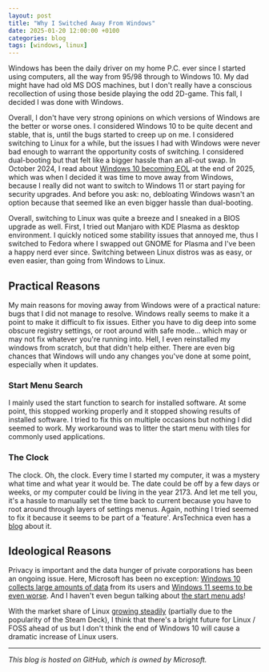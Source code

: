 ```yaml
---
layout: post
title: "Why I Switched Away From Windows"
date: 2025-01-20 12:00:00 +0100
categories: blog
tags: [windows, linux]
---
```


Windows has been the daily driver on my home P.C. ever since I started using computers, all the way from 95/98 through to Windows 10. My dad might have had old MS DOS machines, but I don't really have a conscious recollection of using those beside playing the odd 2D-game. This fall, I decided I was done with Windows.

<!-- more -->

Overall, I don't have very strong opinions on which versions of Windows are the better or worse ones. I considered Windows 10 to be quite decent and stable, that is, until the bugs started to creep up on me. I considered switching to Linux for a while, but the issues I had with Windows were never bad enough to warrant the opportunity costs of switching. I considered dual-booting but that felt like a bigger hassle than an all-out swap. In October 2024, I read about [Windows 10 becoming EOL](https://learn.microsoft.com/en-us/lifecycle/products/windows-10-home-and-pro) at the end of 2025, which was when I decided it was time to move away from Windows, because I really did not want to switch to Windows 11 or start paying for security upgrades. And before you ask: no, debloating Windows wasn't an option because that seemed like an even bigger hassle than dual-booting.

Overall, switching to Linux was quite a breeze and I sneaked in a BIOS upgrade as well. First, I tried out Manjaro with KDE Plasma as desktop environment. I quickly noticed some stability issues that annoyed me, thus I switched to Fedora where I swapped out GNOME for Plasma and I've been a happy nerd ever since. Switching between Linux distros was as easy, or even easier, than going from Windows to Linux.

## Practical Reasons

My main reasons for moving away from Windows were of a practical nature: bugs that I did not manage to resolve. Windows really seems to make it a point to make it difficult to fix issues. Either you have to dig deep into some obscure registry settings, or root around with safe mode... which may or may not fix whatever you're running into. Hell, I even reinstalled my windows from scratch, but that didn't help either. There are even big chances that Windows will undo any changes you've done at some point, especially when it updates. 

### Start Menu Search

I mainly used the start function to search for installed software. At some point, this stopped working properly and it stopped showing results of installed software. I tried to fix this on multiple occasions but nothing I did seemed to work. My workaround was to litter the start menu with tiles for commonly used applications.

### The Clock

The clock. Oh, the clock. Every time I started my computer, it was a mystery what time and what year it would be. The date could be off by a few days or weeks, or my computer could be living in the year 2173. And let me tell you, it's a hassle to manually set the time back to current because you have to root around through layers of settings menus. Again, nothing I tried seemed to fix it because it seems to be part of a 'feature'. ArsTechnica even has a [blog](https://arstechnica.com/security/2023/08/windows-feature-that-resets-system-clocks-based-on-random-data-is-wreaking-havoc/) about it.

## Ideological Reasons

Privacy is important and the data hunger of private corporations has been an ongoing issue. Here, Microsoft has been no exception: [Windows 10 collects large amounts of data](https://www.emsisoft.com/en/blog/18770/the-truth-about-windows-10-spying-on-almost-everything-you-do/) from its users and [Windows 11 seems to be even worse](https://www.techspot.com/news/97535-windows-11-spyware-machine-out-users-control.html). And I haven't even begun talking about [the start menu ads](https://www.pcmag.com/news/microsoft-pushes-start-menu-ads-to-windows-11-users)!

With the market share of Linux [growing steadily](https://www.tomshardware.com/software/linux/linux-market-share-approaching-45-for-first-time-could-hit-5-by-1q25) (partially due to the popularity of the Steam Deck), I think that there's a bright future for Linux / FOSS ahead of us but I don't think the end of Windows 10 will cause a dramatic increase of Linux users.

---


*This blog is hosted on GitHub, which is owned by Microsoft.*
